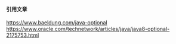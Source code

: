 #### 引用文章

https://www.baeldung.com/java-optional
https://www.oracle.com/technetwork/articles/java/java8-optional-2175753.html